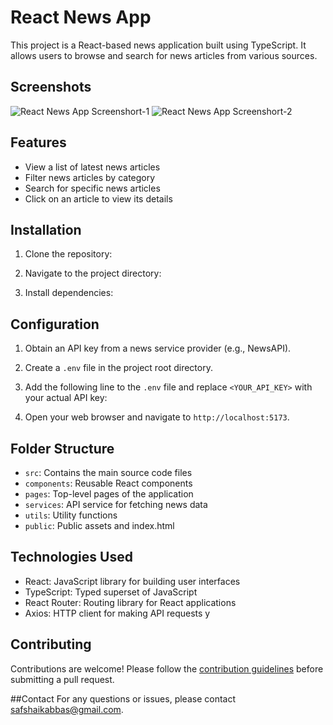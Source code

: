 # React News App

This project is a React-based news application built using TypeScript. It allows users to browse and search for news articles from various sources.

## Screenshots
![React News App Screenshort-1](https://github.com/mdabidahmed/react-news-app/assets/49354823/2f235c21-0533-4459-a788-1fb237fa5171)
![React News App Screenshort-2](https://github.com/mdabidahmed/react-news-app/assets/49354823/f080c1bc-f93f-41dd-b3da-538dda96a4ae)


## Features

- View a list of latest news articles
- Filter news articles by category
- Search for specific news articles
- Click on an article to view its details


## Installation

1. Clone the repository:


2. Navigate to the project directory:


3. Install dependencies:


## Configuration

1. Obtain an API key from a news service provider (e.g., NewsAPI).
2. Create a `.env` file in the project root directory.
3. Add the following line to the `.env` file and replace `<YOUR_API_KEY>` with your actual API key:


2. Open your web browser and navigate to `http://localhost:5173`.

## Folder Structure

- `src`: Contains the main source code files
- `components`: Reusable React components
- `pages`: Top-level pages of the application
- `services`: API service for fetching news data
- `utils`: Utility functions
- `public`: Public assets and index.html

## Technologies Used

- React: JavaScript library for building user interfaces
- TypeScript: Typed superset of JavaScript
- React Router: Routing library for React applications
- Axios: HTTP client for making API requests
y


## Contributing

Contributions are welcome! Please follow the [contribution guidelines](CONTRIBUTING.md) before submitting a pull request.

##Contact
For any questions or issues, please contact safshaikabbas@gmail.com.




